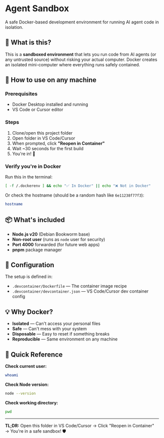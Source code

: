 # Agent Sandbox

A safe Docker-based development environment for running AI agent code in isolation.

## 🎯 What is this?

This is a **sandboxed environment** that lets you run code from AI agents (or any untrusted source) without risking your actual computer. Docker creates an isolated mini-computer where everything runs safely contained.

## 🚀 How to use on any machine

### Prerequisites
- Docker Desktop installed and running
- VS Code or Cursor editor

### Steps
1. Clone/open this project folder
2. Open folder in VS Code/Cursor
3. When prompted, click **"Reopen in Container"**
4. Wait ~30 seconds for the first build
5. You're in! 🎉

### Verify you're in Docker
Run this in the terminal:
```bash
[ -f /.dockerenv ] && echo "✅ In Docker" || echo "❌ Not in Docker"
```

Or check the hostname (should be a random hash like `6e11238f77f3`):
```bash
hostname
```

## 📦 What's included

- **Node.js v20** (Debian Bookworm base)
- **Non-root user** (runs as `node` user for security)
- **Port 4000** forwarded (for future web apps)
- **pnpm** package manager

## 🔧 Configuration

The setup is defined in:
- `.devcontainer/Dockerfile` — The container image recipe
- `.devcontainer/devcontainer.json` — VS Code/Cursor dev container config

## 💡 Why Docker?

- **Isolated** — Can't access your personal files
- **Safe** — Can't mess with your system
- **Disposable** — Easy to reset if something breaks
- **Reproducible** — Same environment on any machine

## 📝 Quick Reference

**Check current user:**
```bash
whoami
```

**Check Node version:**
```bash
node --version
```

**Check working directory:**
```bash
pwd
```

---

**TL;DR:** Open this folder in VS Code/Cursor → Click "Reopen in Container" → You're in a safe sandbox! 🛡️

